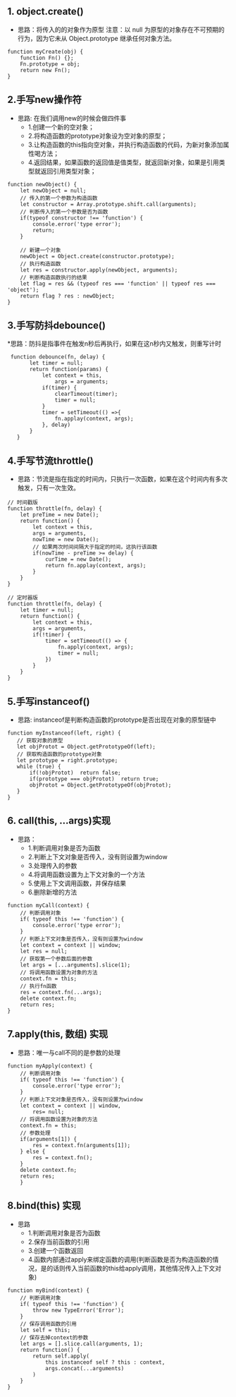 ## 1. object.create()
 * 思路：将传入的的对象作为原型
 注意：以 null 为原型的对象存在不可预期的行为，因为它未从 Object.prototype 继承任何对象方法。
 ```
 function myCreate(obj) {
     function Fn() {};
     Fn.prototype = obj;
     return new Fn();
 }
 ```
 ## 2.手写new操作符
  * 思路: 在我们调用new的时候会做四件事
    - 1.创建一个新的空对象；
    - 2.将构造函数的prototype对象设为空对象的原型；
    - 3.让构造函数的this指向空对象，并执行构造函数的代码，为新对象添加属性喝方法；
    - 4.返回结果，如果函数的返回值是值类型，就返回新对象，如果是引用类型就返回引用类型对象；
```
function newObject() {
    let newObject = null;
    // 传入的第一个参数为构造函数
    let constructor = Array.prototype.shift.call(arguments);
    // 判断传入的第一个参数是否为函数
    if(typeof constructor !== 'function') {
        console.error('type error');
        return;
    }

    // 新建一个对象
    newObject = Object.create(constructor.prototype);
    // 执行构造函数
    let res = constructor.apply(newObject, arguments);
    // 判断构造函数执行的结果
    let flag = res && (typeof res === 'function' || typeof res === 'object');
    return flag ? res : newObject;
}
```
## 3.手写防抖debounce()
 *思路：防抖是指事件在触发n秒后再执行，如果在这n秒内又触发，则重写计时
 ```
  function debounce(fn, delay) {
        let timer = null;
        return function(params) {
            let context = this,
                args = arguments;
            if(timer) {
                clearTimeout(timer);
                timer = null;
            }
            timer = setTimeout(() =>{
                fn.applay(context, args);
            }, delay)
        }
    }
 ```
## 4.手写节流throttle()
 * 思路：节流是指在指定的时间内，只执行一次函数，如果在这个时间内有多次触发，只有一次生效。
```
// 时间戳版
function throttle(fn, delay) {
    let preTime = new Date();
    return function() {
        let context = this,
        args = arguments,
        nowTime = new Date();
        // 如果两次时间间隔大于指定的时间，这执行该函数
        if(nowTime - preTime >= delay) {
            curTime = new Date();
            return fn.applay(context, args);
        }
    }
}

// 定时器版
function throttle(fn, delay) {
    let timer = null;
    return function() {
        let context = this,
        args = arguments,
        if(!timer) {
            timer = setTimeout(() => {
                fn.apply(context, args);
                timer = null;
            })
        }
    }
}
```
## 5.手写instanceof()
 * 思路: instanceof是判断构造函数的prototype是否出现在对象的原型链中
 ```
 function myInstanceof(left, right) {
    // 获取对象的原型
    let objProtot = Object.getPrototypeOf(left);
    // 获取构造函数的prototype对象
    let prototype = right.prototype;
    while (true) {
        if(!objProtot)  return false;
        if(prototype === objProtot)  return true;
        objProtot = Object.getPrototypeOf(objProtot);            
    }
}
 ```
## 6. call(this, ...args)实现
 * 思路：
   - 1.判断调用对象是否为函数
   - 2.判断上下文对象是否传入，没有则设置为window
   - 3.处理传入的参数
   - 4.将调用函数设置为上下文对象的一个方法
   - 5.使用上下文调用函数，并保存结果
   - 6.删除新增的方法
```
function myCall(context) {
    // 判断调用对象
    if( typeof this !== 'function') {
        console.error('type error');
    }
    // 判断上下文对象是否传入，没有则设置为window
    let context = context || window;
    let res = null;
    // 获取第一个参数后面的参数
    let args = [...arguments].slice(1);
    // 将调用函数设置为对象的方法
    context.fn = this;
    // 执行fn函数
    res = context.fn(...args);
    delete context.fn;
    return res;
}
```
## 7.apply(this, 数组) 实现
 * 思路：唯一与call不同的是参数的处理
```
function myApply(context) {
    // 判断调用对象
    if( typeof this !== 'function') {
        console.error('type error');
    }
    // 判断上下文对象是否传入，没有则设置为window
    let context = context || window,
        res= null;
    // 将调用函数设置为对象的方法
    context.fn = this;
    // 参数处理
    if(arguments[1]) {
        res = context.fn(arguments[1]);
    } else {
        res = context.fn();
    }
    delete context.fn;
    return res;
    }
```
## 8.bind(this) 实现
 * 思路
   - 1.判断调用对象是否为函数
   - 2.保存当前函数的引用
   - 3.创建一个函数返回
   - 4.函数内部通过apply来绑定函数的调用(判断函数是否为构造函数的情况，是的话则传入当前函数的this给apply调用，其他情况传入上下文对象)
```
function myBind(context) {
    // 判断调用对象
    if( typeof this !== 'function') {
        throw new TypeError('Error');
    }
    // 保存调用函数的引用
    let self = this;
    // 保存去掉context的参数
    let args = [].slice.call(arguments, 1);
    return function() {
        return self.apply(
            this instanceof self ? this : context,
            args.concat(...arguments)
        ) 
    }
}
```

  